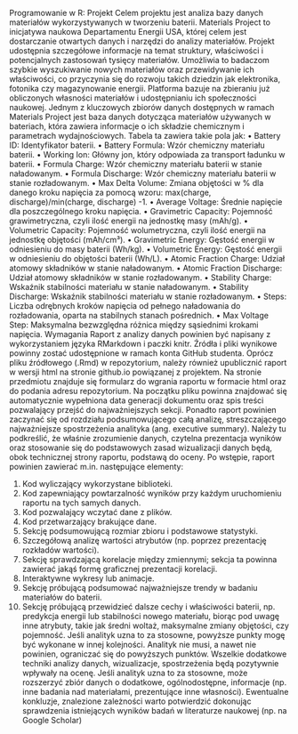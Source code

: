 <!-- • Steps: Liczba odrębnych kroków napięcia od pełnego naładowania do rozładowania,
oparta na stabilnych stanach pośrednich.
• Max Voltage Step: Maksymalna bezwzględna różnica między sąsiednimi krokami
napięcia.
Wymagania
Raport z analizy danych powinien być napisany z wykorzystaniem języka RMarkdown i paczki
knitr. Źródła i pliki wynikowe powinny zostać udostępnione w ramach konta GitHub studenta.
Oprócz pliku źródłowego (.Rmd) w repozytorium, należy również upublicznić raport w wersji
html na stronie github.io powiązanej z projektem. Na stronie przedmiotu znajduje się
formularz do wgrania raportu w formacie html oraz do podania adresu repozytorium.
Na początku pliku powinna znajdować się automatycznie wypełniona data generacji
dokumentu oraz spis treści pozwalający przejść do najważniejszych sekcji. Ponadto raport
powinien zaczynać się od rozdziału podsumowującego całą analizę, streszczającego
najważniejsze spostrzeżenia analityka (ang. executive summary). Należy tu podkreślić, że
właśnie zrozumienie danych, czytelna prezentacja wyników oraz stosowanie się do
podstawowych zasad wizualizacji danych będą, obok technicznej strony raportu, podstawą do
oceny. Po wstępie, raport powinien zawierać m.in. następujące elementy:
1. Kod wyliczający wykorzystane biblioteki.
2. Kod zapewniający powtarzalność wyników przy każdym uruchomieniu raportu na tych
samych danych.
3. Kod pozwalający wczytać dane z plików.
4. Kod przetwarzający brakujące dane.
5. Sekcję podsumowującą rozmiar zbioru i podstawowe statystyki.
6. Szczegółową analizę wartości atrybutów (np. poprzez prezentację rozkładów wartości).
7. Sekcję sprawdzającą korelacje między zmiennymi; sekcja ta powinna zawierać jakąś
formę graficznej prezentacji korelacji.
8. Interaktywne wykresy lub animacje.
9. Sekcję próbującą podsumować najważniejsze trendy w badaniu materiałów do baterii.
10. Sekcję próbującą przewidzieć dalsze cechy i właściwości baterii, np. predykcja energii
lub stabilności nowego materiału, biorąc pod uwagę inne atrybuty, takie jak średni
woltaż, maksymalne zmiany objętości, czy pojemność.
Jeśli analityk uzna to za stosowne, powyższe punkty mogę być wykonane w innej kolejności.
Analityk nie musi, a nawet nie powinien, ograniczać się do powyższych punktów. -->

Programowanie w R: Projekt
Celem projektu jest analiza bazy danych materiałów wykorzystywanych w tworzeniu
baterii.
Materials Project to inicjatywa naukowa Departamentu Energii USA, której celem jest
dostarczanie otwartych danych i narzędzi do analizy materiałów. Projekt udostępnia
szczegółowe informacje na temat struktury, właściwości i potencjalnych zastosowań tysięcy
materiałów. Umożliwia to badaczom szybkie wyszukiwanie nowych materiałów oraz
przewidywanie ich właściwości, co przyczynia się do rozwoju takich dziedzin jak elektronika,
fotonika czy magazynowanie energii. Platforma bazuje na zbieraniu już obliczonych własności
materiałów i udostępnianiu ich społeczności naukowej.
Jednym z kluczowych zbiorów danych dostępnych w ramach Materials Project jest baza
danych dotycząca materiałów używanych w bateriach, która zawiera informacje o ich składzie
chemicznym i parametrach wydajnościowych. Tabela ta zawiera takie pola jak:
• Battery ID: Identyfikator baterii.
• Battery Formula: Wzór chemiczny materiału baterii.
• Working Ion: Główny jon, który odpowiada za transport ładunku w baterii.
• Formula Charge: Wzór chemiczny materiału baterii w stanie naładowanym.
• Formula Discharge: Wzór chemiczny materiału baterii w stanie rozładowanym.
• Max Delta Volume: Zmiana objętości w % dla danego kroku napięcia za pomocą wzoru:
max(charge, discharge)/min(charge, discharge) -1.
• Average Voltage: Średnie napięcie dla poszczególnego kroku napięcia.
• Gravimetric Capacity: Pojemność grawimetryczna, czyli ilość energii na jednostkę masy
(mAh/g).
• Volumetric Capacity: Pojemność wolumetryczna, czyli ilość energii na jednostkę
objętości (mAh/cm³).
• Gravimetric Energy: Gęstość energii w odniesieniu do masy baterii (Wh/kg).
• Volumetric Energy: Gęstość energii w odniesieniu do objętości baterii (Wh/L).
• Atomic Fraction Charge: Udział atomowy składników w stanie naładowanym.
• Atomic Fraction Discharge: Udział atomowy składników w stanie rozładowanym.
• Stability Charge: Wskaźnik stabilności materiału w stanie naładowanym.
• Stability Discharge: Wskaźnik stabilności materiału w stanie rozładowanym.
• Steps: Liczba odrębnych kroków napięcia od pełnego naładowania do rozładowania,
oparta na stabilnych stanach pośrednich.
• Max Voltage Step: Maksymalna bezwzględna różnica między sąsiednimi krokami
napięcia.
Wymagania
Raport z analizy danych powinien być napisany z wykorzystaniem języka RMarkdown i paczki
knitr. Źródła i pliki wynikowe powinny zostać udostępnione w ramach konta GitHub studenta.
Oprócz pliku źródłowego (.Rmd) w repozytorium, należy również upublicznić raport w wersji
html na stronie github.io powiązanej z projektem. Na stronie przedmiotu znajduje się
formularz do wgrania raportu w formacie html oraz do podania adresu repozytorium.
Na początku pliku powinna znajdować się automatycznie wypełniona data generacji
dokumentu oraz spis treści pozwalający przejść do najważniejszych sekcji. Ponadto raport
powinien zaczynać się od rozdziału podsumowującego całą analizę, streszczającego
najważniejsze spostrzeżenia analityka (ang. executive summary). Należy tu podkreślić, że
właśnie zrozumienie danych, czytelna prezentacja wyników oraz stosowanie się do
podstawowych zasad wizualizacji danych będą, obok technicznej strony raportu, podstawą do
oceny. Po wstępie, raport powinien zawierać m.in. następujące elementy:
1. Kod wyliczający wykorzystane biblioteki.
2. Kod zapewniający powtarzalność wyników przy każdym uruchomieniu raportu na tych
samych danych.
3. Kod pozwalający wczytać dane z plików.
4. Kod przetwarzający brakujące dane.
5. Sekcję podsumowującą rozmiar zbioru i podstawowe statystyki.
6. Szczegółową analizę wartości atrybutów (np. poprzez prezentację rozkładów wartości).
7. Sekcję sprawdzającą korelacje między zmiennymi; sekcja ta powinna zawierać jakąś
formę graficznej prezentacji korelacji.
8. Interaktywne wykresy lub animacje.
9. Sekcję próbującą podsumować najważniejsze trendy w badaniu materiałów do baterii.
10. Sekcję próbującą przewidzieć dalsze cechy i właściwości baterii, np. predykcja energii
lub stabilności nowego materiału, biorąc pod uwagę inne atrybuty, takie jak średni
woltaż, maksymalne zmiany objętości, czy pojemność.
Jeśli analityk uzna to za stosowne, powyższe punkty mogę być wykonane w innej kolejności.
Analityk nie musi, a nawet nie powinien, ograniczać się do powyższych punktów. Wszelkie
dodatkowe techniki analizy danych, wizualizacje, spostrzeżenia będą pozytywnie wpływały na
ocenę. Jeśli analityk uzna to za stosowne, może rozszerzyć zbiór danych o dodatkowe,
ogólnodostępne, informacje (np. inne badania nad materiałami, prezentujące inne własności).
Ewentualne konkluzje, znalezione zależności warto potwierdzić dokonując sprawdzenia
istniejących wyników badań w literaturze naukowej (np. na Google Scholar)